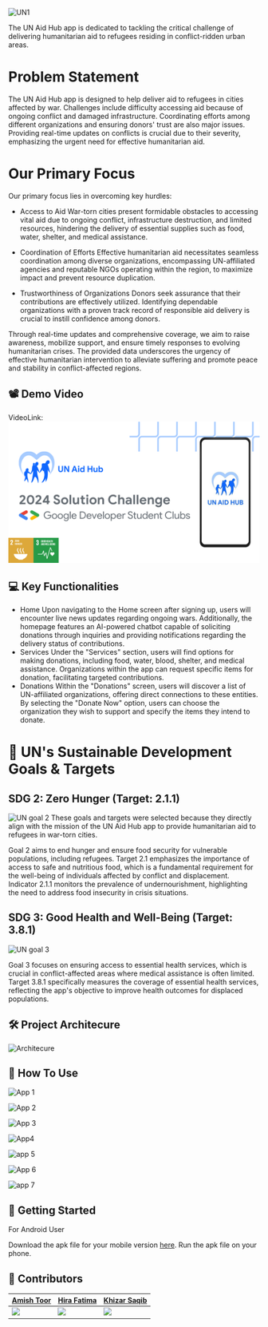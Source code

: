 
![UN1](https://github.com/hirafatimaa/Cyber-Management-System/assets/107710789/074976db-0fd9-4884-a62e-104f34cc3e16)

The UN Aid Hub app is dedicated to tackling the critical challenge of delivering humanitarian aid to refugees residing in conflict-ridden urban areas. 
# Problem Statement
The UN Aid Hub app is designed to help deliver aid to refugees in cities affected by war. Challenges include difficulty accessing aid because of ongoing conflict and damaged infrastructure. Coordinating efforts among different organizations and ensuring donors' trust are also major issues. Providing real-time updates on conflicts is crucial due to their severity, emphasizing the urgent need for effective humanitarian aid.

# Our Primary Focus
Our primary focus lies in overcoming key hurdles:

- Access to Aid 
War-torn cities present formidable obstacles to accessing vital aid due to ongoing conflict, infrastructure destruction, and limited resources, hindering the delivery of essential supplies such as food, water, shelter, and medical assistance.

- Coordination of Efforts 
Effective humanitarian aid necessitates seamless coordination among diverse organizations, encompassing UN-affiliated agencies and reputable NGOs operating within the region, to maximize impact and prevent resource duplication.

- Trustworthiness of Organizations 
Donors seek assurance that their contributions are effectively utilized. Identifying dependable organizations with a proven track record of responsible aid delivery is crucial to instill confidence among donors.

Through real-time updates and comprehensive coverage, we aim to raise awareness, mobilize support, and ensure timely responses to evolving humanitarian crises. The provided data underscores the urgency of effective humanitarian intervention to alleviate suffering and promote peace and stability in conflict-affected regions.







## 📽️ Demo Video

VideoLink: [![Image Description](https://github.com/Amish360/Uni-management-System/blob/main/Thumbnail.png?raw=true)](https://www.youtube.com/watch?v=tGd9eeP964k)

## 💻 Key Functionalities

- Home
Upon navigating to the Home screen after signing up, users will encounter live news updates regarding ongoing wars. Additionally, the homepage features an AI-powered chatbot capable of soliciting donations through inquiries and providing notifications regarding the delivery status of contributions.
- Services
Under the "Services" section, users will find options for making donations, including food, water, blood, shelter, and medical assistance. Organizations within the app can request specific items for donation, facilitating targeted contributions.
- Donations
Within the "Donations" screen, users will discover a list of UN-affiliated organizations, offering direct connections to these entities. By selecting the "Donate Now" option, users can choose the organization they wish to support and specify the items they intend to donate.



# 🎯 UN's Sustainable Development Goals & Targets
## SDG 2: Zero Hunger (Target: 2.1.1)
![UN goal 2](https://github.com/hirafatimaa/Cyber-Management-System/assets/107710789/1ea4d3bb-893d-48dc-8ef5-6bd7977e14de)
These goals and targets were selected because they directly align with the mission of the UN Aid Hub app to provide humanitarian aid to refugees in war-torn cities. 

Goal 2 aims to end hunger and ensure food security for vulnerable populations, including refugees. Target 2.1 emphasizes the importance of access to safe and nutritious food, which is a fundamental requirement for the well-being of individuals affected by conflict and displacement. Indicator 2.1.1 monitors the prevalence of undernourishment, highlighting the need to address food insecurity in crisis situations.

## SDG 3: Good Health and Well-Being (Target: 3.8.1)
![UN goal 3](https://github.com/hirafatimaa/Cyber-Management-System/assets/107710789/4c27aaf0-2d24-4bb1-8c98-720f0b567641)

Goal 3 focuses on ensuring access to essential health services, which is crucial in conflict-affected areas where medical assistance is often limited. Target 3.8.1 specifically measures the coverage of essential health services, reflecting the app's objective to improve health outcomes for displaced populations.



## 🛠 Project Architecure

![Architecure](https://github.com/hirafatimaa/Cyber-Management-System/assets/107710789/85c57f40-b094-4791-ad89-d3b6b1afa03c)


## 📱 How To Use
![App 1](https://github.com/hirafatimaa/Cyber-Management-System/assets/107710789/b01a642d-f762-4b1c-b048-587153517bac)

![App 2](https://github.com/hirafatimaa/Cyber-Management-System/assets/107710789/f581157f-8872-4616-b027-60d30ae7f402)

![App 3](https://github.com/hirafatimaa/Cyber-Management-System/assets/107710789/79478a0a-5c52-4041-8a5e-a135ad58b4c0)

![App4](https://github.com/hirafatimaa/Cyber-Management-System/assets/107710789/2ea45c59-7336-4502-b55e-69544f2c6ff4)

![app 5](https://github.com/hirafatimaa/Cyber-Management-System/assets/107710789/4696c678-b451-41f3-a286-cd75157955f5)

![App 6](https://github.com/hirafatimaa/Cyber-Management-System/assets/107710789/ad0acc89-8bfc-4206-aeed-7b877c2eaff2)

![app 7](https://github.com/hirafatimaa/Cyber-Management-System/assets/107710789/464b1c7e-2c6f-421f-8513-ecb9baeb59ac)





## 📲 Getting Started

For Android User

Download the apk file for your mobile version [here]((https://drive.google.com/file/d/1JeEfpi5EaFlSs2XwIj3EfE4aikxkvUR5/view?usp=sharing)).
Run the apk file on your phone.



## 👥  Contributors

|[Amish Toor](https://github.com/Amish360)|[Hira Fatima](https://github.com/hirafatimaa)|[Khizar Saqib](https://github.com/Khizarkk7)|
|---|---|---|
|<img src="https://avatars.githubusercontent.com/u/95700722?v=4">|<img src="https://avatars.githubusercontent.com/u/107710789?v=4">|<img src="https://avatars.githubusercontent.com/u/124410812?v=4">|



